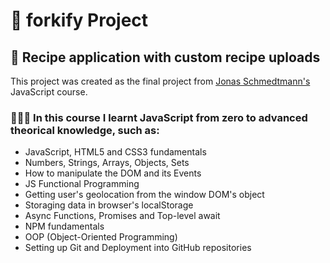 # 🍴 forkify Project

## 🍕 Recipe application with custom recipe uploads

This project was created as the final project from [Jonas Schmedtmann's](https://twitter.com/jonasschmedtman) JavaScript course.

### 👨🏽‍💻 In this course I learnt JavaScript from zero to advanced theorical knowledge, such as:

- JavaScript, HTML5 and CSS3 fundamentals
- Numbers, Strings, Arrays, Objects, Sets
- How to manipulate the DOM and its Events
- JS Functional Programming
- Getting user's geolocation from the window DOM's object
- Storaging data in browser's localStorage
- Async Functions, Promises and Top-level await
- NPM fundamentals
- OOP (Object-Oriented Programming)
- Setting up Git and Deployment into GitHub repositories
